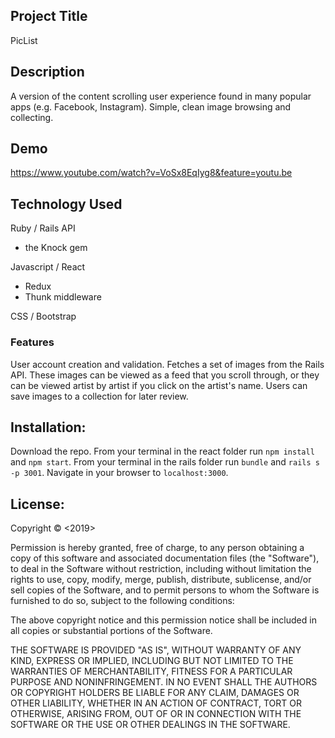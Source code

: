 ## Project Title

PicList

## Description
A version of the content scrolling user experience found in many popular apps (e.g. Facebook, Instagram). Simple, clean image browsing and collecting.


## Demo

https://www.youtube.com/watch?v=VoSx8EqIyg8&feature=youtu.be

## Technology Used

Ruby / Rails API
  * the Knock gem
  
Javascript / React 
  * Redux
  * Thunk middleware
  
CSS / Bootstrap


### Features

User account creation and validation. Fetches a set of images from the Rails API. These images can be viewed as a feed that you scroll through, or they can be viewed artist by artist if you click on the artist's name. Users can save images to a collection for later review.

## Installation:

Download the repo. From your terminal in the react folder run ```npm install``` and ```npm start```. 
From your terminal in the  rails folder run ```bundle``` and ```rails s -p 3001```.
Navigate in your browser to ```localhost:3000```.


## License:

<PicList>

Copyright © <2019> <Peter Stone>

Permission is hereby granted, free of charge, to any person obtaining a copy of this software and associated documentation files (the "Software"), to deal in the Software without restriction, including without limitation the rights to use, copy, modify, merge, publish, distribute, sublicense, and/or sell copies of the Software, and to permit persons to whom the Software is furnished to do so, subject to the following conditions:

The above copyright notice and this permission notice shall be included in all copies or substantial portions of the Software.

THE SOFTWARE IS PROVIDED "AS IS", WITHOUT WARRANTY OF ANY KIND, EXPRESS OR IMPLIED, INCLUDING BUT NOT LIMITED TO THE WARRANTIES OF MERCHANTABILITY, FITNESS FOR A PARTICULAR PURPOSE AND NONINFRINGEMENT. IN NO EVENT SHALL THE AUTHORS OR COPYRIGHT HOLDERS BE LIABLE FOR ANY CLAIM, DAMAGES OR OTHER LIABILITY, WHETHER IN AN ACTION OF CONTRACT, TORT OR OTHERWISE, ARISING FROM, OUT OF OR IN CONNECTION WITH THE SOFTWARE OR THE USE OR OTHER DEALINGS IN THE SOFTWARE.
